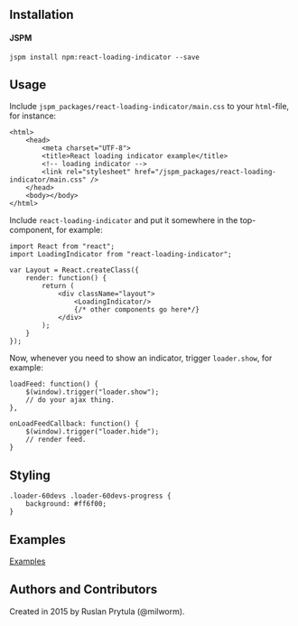 ## Installation
#### JSPM
    jspm install npm:react-loading-indicator --save


## Usage
Include `jspm_packages/react-loading-indicator/main.css` to your `html`-file, for instance:

    <html>
        <head>
            <meta charset="UTF-8">
            <title>React loading indicator example</title>
            <!-- loading indicator -->
            <link rel="stylesheet" href="/jspm_packages/react-loading-indicator/main.css" />
        </head>
        <body></body>
    </html>

Include `react-loading-indicator` and put it somewhere in the top-component, for example:

    import React from "react";
    import LoadingIndicator from "react-loading-indicator";

    var Layout = React.createClass({
        render: function() {
            return (
                <div className="layout">
                    <LoadingIndicator/>
                    {/* other components go here*/}
                </div>
            );
        }
    });

Now, whenever you need to show an indicator, trigger `loader.show`, for example:

    loadFeed: function() {
        $(window).trigger("loader.show");
        // do your ajax thing.
    },

    onLoadFeedCallback: function() {
        $(window).trigger("loader.hide");
        // render feed.
    }


## Styling


    .loader-60devs .loader-60devs-progress {
        background: #ff6f00;
    }

## Examples
[Examples](http://milworm.github.io/react-loading-indicator/example.html)

## Authors and Contributors
Created in 2015 by Ruslan Prytula (@milworm).